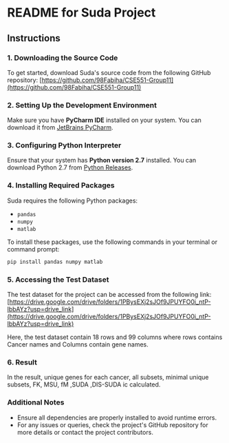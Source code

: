 # README for Suda Project

## Instructions

### 1. Downloading the Source Code
To get started, download Suda's source code from the following GitHub repository:
[https://github.com/98Fabiha/CSE551-Group11](https://github.com/98Fabiha/CSE551-Group11)

### 2. Setting Up the Development Environment
Make sure you have **PyCharm IDE** installed on your system. You can download it from [JetBrains PyCharm](https://www.jetbrains.com/pycharm/).

### 3. Configuring Python Interpreter
Ensure that your system has **Python version 2.7** installed. You can download Python 2.7 from [Python Releases](https://www.python.org/downloads/release/python-2718/).

### 4. Installing Required Packages
Suda requires the following Python packages:

- `pandas`
- `numpy`
- `matlab`

To install these packages, use the following commands in your terminal or command prompt:

```bash
pip install pandas numpy matlab
```

### 5. Accessing the Test Dataset
The test dataset for the project can be accessed from the following link:
[https://drive.google.com/drive/folders/1PBysEXj2sJOf9JPUYFO0i_ntP-IbbAYz?usp=drive_link](https://drive.google.com/drive/folders/1PBysEXj2sJOf9JPUYFO0i_ntP-IbbAYz?usp=drive_link)

Here, the test dataset contain 18 rows and 99 columns where rows contains Cancer names and Columns contain gene names.



### 6. Result

In the result, unique genes for each cancer, all subsets, minimal unique subsets, FK, MSU, fM ,SUDA ,DIS-SUDA ic calculated.
  
### Additional Notes
- Ensure all dependencies are properly installed to avoid runtime errors.
- For any issues or queries, check the project's GitHub repository for more details or contact the project contributors.

